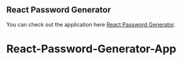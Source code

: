 
## React Password Generator

You can check out the application here [React Password Generator](https://fervent-volhard-f2991a.netlify.app/).



# React-Password-Generator-App

